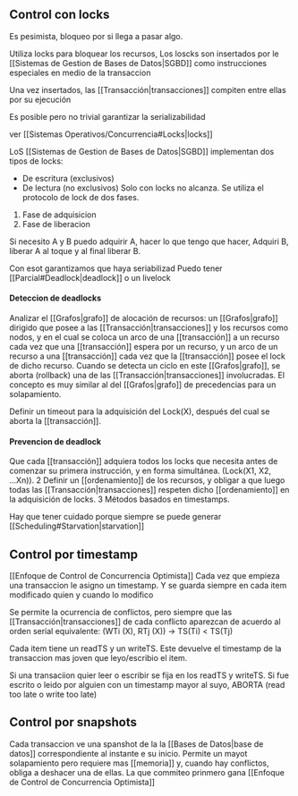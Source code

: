 ## Control con locks
Es pesimista, bloqueo por si llega a pasar algo.

Utiliza locks para bloquear los recursos, Los loscks son insertados por le [[Sistemas de Gestion de Bases de Datos|SGBD]] como instrucciones especiales en medio de la transaccion 

Una vez insertados, las [[Transacción|transacciones]] compiten entre ellas por su ejecución

Es posible pero no trivial garantizar la serializabilidad

ver [[Sistemas Operativos/Concurrencia#Locks|locks]]

LoS [[Sistemas de Gestion de Bases de Datos|SGBD]] implementan dos tipos de locks: 
-  De escritura (exclusivos)
- De lectura (no exclusivos)
Solo con locks no alcanza. Se utiliza el protocolo de lock de dos fases.
1. Fase de adquisicion 
2. Fase de liberacion 

Si necesito A y B puedo adquirir A, hacer lo que tengo que hacer, Adquiri B, liberar A al toque y al final liberar B.

Con esot garantizamos que haya seriabilizad
Puedo tener [[Parcial#Deadlock|deadlock]] o un livelock

#### Deteccion de deadlocks

Analizar el [[Grafos|grafo]] de alocación de recursos: un [[Grafos|grafo]] dirigido que posee a las [[Transacción|transacciones]] y los recursos como nodos, y en el cual se coloca un arco de una [[transacción]] a un recurso cada vez que una [[transacción]] espera por un recurso, y un arco de un recurso a una [[transacción]] cada vez que la [[transacción]] posee el lock de dicho recurso. Cuando se detecta un ciclo en este [[Grafos|grafo]], se aborta (rollback) una de las [[Transacción|transacciones]] involucradas. El concepto es muy similar al del [[Grafos|grafo]] de precedencias para un solapamiento.

Definir un timeout para la adquisición del Lock(X), después del cual se aborta la [[transacción]].


#### Prevencion de deadlock 
Que cada [[transacción]] adquiera todos los locks que necesita antes de comenzar su primera instrucción, y en forma simultánea. (Lock(X1, X2, ...Xn)). 2 Definir un [[ordenamiento]] de los recursos, y obligar a que luego todas las [[Transacción|transacciones]] respeten dicho [[ordenamiento]] en la adquisición de locks. 3 Métodos basados en timestamps.

Hay que tener cuidado porque siempre se puede generar [[Scheduling#Starvation|starvation]] 
## Control por timestamp 
[[Enfoque de Control de Concurrencia Optimista]]
Cada vez que empieza una transaccion le asigno un timestamp. Y se guarda siempre en cada item modificado quien y cuando lo modifico

Se permite la ocurrencia de conflictos, pero siempre que las [[Transacción|transacciones]] de cada conflicto aparezcan de acuerdo al orden serial equivalente: (WTi (X), RTj (X)) → TS(Ti) < TS(Tj)

Cada item tiene un readTS y un writeTS. Este devuelve el timestamp de la transaccion mas joven que leyo/escribio el item.

Si una transaciion quier leer o escribir se fija en los readTS y writeTS. Si fue escrito o leido por alguien con un timestamp mayor al suyo, ABORTA (read too late o write too late)
## Control por snapshots

Cada transaccion ve una spanshot de la la [[Bases de Datos|base de datos]] correspondiente al instante e su inicio. 
Permite un mayot solapamiento pero requiere mas [[memoria]] y, cuando hay conflictos, obliga a deshacer una de ellas. La que commiteo prinmero gana
[[Enfoque de Control de Concurrencia Optimista]]